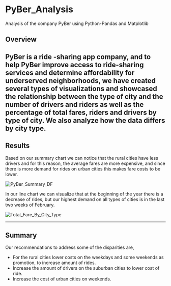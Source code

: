 # PyBer_Analysis
Analysis of the company PyBer using Python-Pandas and Matplotlib

## Overview
PyBer is a ride -sharing app company, and to help PyBer improve access to ride-sharing services and determine affordability for underserved neighborhoods, we have created  several types of visualizations and showcased the relationship between the type of city and the number of drivers and riders as well as the percentage of total fares, riders and drivers by type of city. We also analyze how the data differs by city type.
---

## Results
Based on our summary chart we can notice that the rural cities have less drivers and for this reason, the average fares are more expensive, and since there is more demand for rides on urban cities this makes fare costs to be lower. 

![PyBer_Summary_DF](https://user-images.githubusercontent.com/78781719/120145312-e8d6f480-c1a8-11eb-9a7d-d245bac1680e.PNG)

In our line chart we can visualize that at the beginning of the year there is a decrease of rides, but our highest demand on all types of cities is in the last two weeks of February.

![Total_Fare_By_City_Type](https://user-images.githubusercontent.com/78781719/120145579-5daa2e80-c1a9-11eb-95cd-a2d9723e210c.PNG)


---

## Summary 

Our recommendations to address some of the disparities are, 
- For the rural cities lower costs on the weekdays and some weekends as promotion, to increase amount of rides. 
- Increase the amount of drivers on the suburban cities to lower cost of ride.
- Increase the cost of urban cities on weekends.
